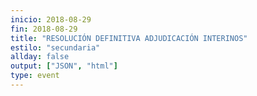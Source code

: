 ```yaml
---
inicio: 2018-08-29
fin: 2018-08-29
title: "RESOLUCIÓN DEFINITIVA ADJUDICACIÓN INTERINOS" 
estilo: "secundaria"
allday: false
output: ["JSON", "html"]
type: event
---
```

